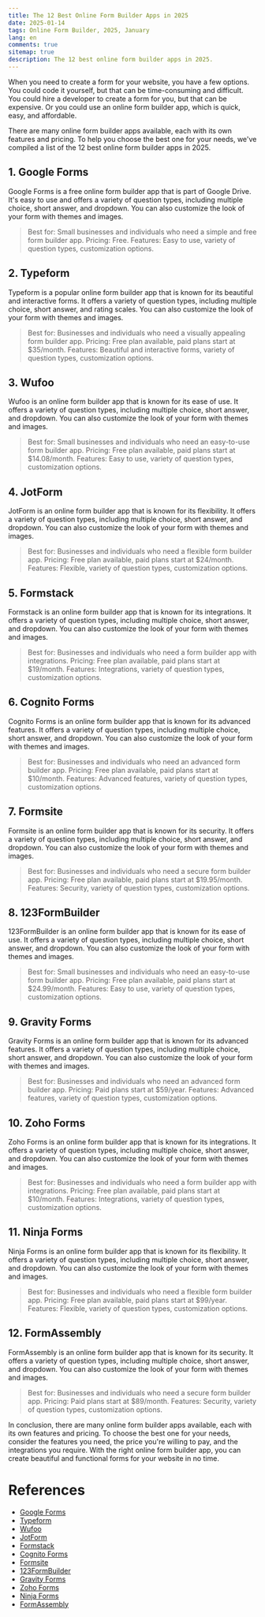 ```yaml
---
title: The 12 Best Online Form Builder Apps in 2025
date: 2025-01-14
tags: Online Form Builder, 2025, January
lang: en
comments: true
sitemap: true
description: The 12 best online form builder apps in 2025.
---
```


When you need to create a form for your website, you have a few options. You could code it yourself, but that can be time-consuming and difficult. You could hire a developer to create a form for you, but that can be expensive. Or you could use an online form builder app, which is quick, easy, and affordable.

There are many online form builder apps available, each with its own features and pricing. To help you choose the best one for your needs, we've compiled a list of the 12 best online form builder apps in 2025.

## 1. Google Forms

Google Forms is a free online form builder app that is part of Google Drive. It's easy to use and offers a variety of question types, including multiple choice, short answer, and dropdown. You can also customize the look of your form with themes and images.

> Best for: Small businesses and individuals who need a simple and free form builder app.
> Pricing: Free.
> Features: Easy to use, variety of question types, customization options.


## 2. Typeform

Typeform is a popular online form builder app that is known for its beautiful and interactive forms. It offers a variety of question types, including multiple choice, short answer, and rating scales. You can also customize the look of your form with themes and images.

> Best for: Businesses and individuals who need a visually appealing form builder app.
> Pricing: Free plan available, paid plans start at $35/month.
> Features: Beautiful and interactive forms, variety of question types, customization options.

## 3. Wufoo

Wufoo is an online form builder app that is known for its ease of use. It offers a variety of question types, including multiple choice, short answer, and dropdown. You can also customize the look of your form with themes and images.

> Best for: Small businesses and individuals who need an easy-to-use form builder app.
> Pricing: Free plan available, paid plans start at $14.08/month.
> Features: Easy to use, variety of question types, customization options.

## 4. JotForm

JotForm is an online form builder app that is known for its flexibility. It offers a variety of question types, including multiple choice, short answer, and dropdown. You can also customize the look of your form with themes and images.

> Best for: Businesses and individuals who need a flexible form builder app.
> Pricing: Free plan available, paid plans start at $24/month.
> Features: Flexible, variety of question types, customization options.


## 5. Formstack

Formstack is an online form builder app that is known for its integrations. It offers a variety of question types, including multiple choice, short answer, and dropdown. You can also customize the look of your form with themes and images.

> Best for: Businesses and individuals who need a form builder app with integrations.
> Pricing: Free plan available, paid plans start at $19/month.
> Features: Integrations, variety of question types, customization options.

## 6. Cognito Forms

Cognito Forms is an online form builder app that is known for its advanced features. It offers a variety of question types, including multiple choice, short answer, and dropdown. You can also customize the look of your form with themes and images.

> Best for: Businesses and individuals who need an advanced form builder app.
> Pricing: Free plan available, paid plans start at $10/month.
> Features: Advanced features, variety of question types, customization options.

## 7. Formsite

Formsite is an online form builder app that is known for its security. It offers a variety of question types, including multiple choice, short answer, and dropdown. You can also customize the look of your form with themes and images.

> Best for: Businesses and individuals who need a secure form builder app.
> Pricing: Free plan available, paid plans start at $19.95/month.
> Features: Security, variety of question types, customization options.

## 8. 123FormBuilder

123FormBuilder is an online form builder app that is known for its ease of use. It offers a variety of question types, including multiple choice, short answer, and dropdown. You can also customize the look of your form with themes and images.

> Best for: Small businesses and individuals who need an easy-to-use form builder app.
> Pricing: Free plan available, paid plans start at $24.99/month.
> Features: Easy to use, variety of question types, customization options.

## 9. Gravity Forms

Gravity Forms is an online form builder app that is known for its advanced features. It offers a variety of question types, including multiple choice, short answer, and dropdown. You can also customize the look of your form with themes and images.

> Best for: Businesses and individuals who need an advanced form builder app.
> Pricing: Paid plans start at $59/year.
> Features: Advanced features, variety of question types, customization options.

## 10. Zoho Forms

Zoho Forms is an online form builder app that is known for its integrations. It offers a variety of question types, including multiple choice, short answer, and dropdown. You can also customize the look of your form with themes and images.

> Best for: Businesses and individuals who need a form builder app with integrations.
> Pricing: Free plan available, paid plans start at $10/month.
> Features: Integrations, variety of question types, customization options.

## 11. Ninja Forms

Ninja Forms is an online form builder app that is known for its flexibility. It offers a variety of question types, including multiple choice, short answer, and dropdown. You can also customize the look of your form with themes and images.

> Best for: Businesses and individuals who need a flexible form builder app.
> Pricing: Free plan available, paid plans start at $99/year.
> Features: Flexible, variety of question types, customization options.

## 12. FormAssembly

FormAssembly is an online form builder app that is known for its security. It offers a variety of question types, including multiple choice, short answer, and dropdown. You can also customize the look of your form with themes and images.

> Best for: Businesses and individuals who need a secure form builder app.
> Pricing: Paid plans start at $89/month.
> Features: Security, variety of question types, customization options.

In conclusion, there are many online form builder apps available, each with its own features and pricing. To choose the best one for your needs, consider the features you need, the price you're willing to pay, and the integrations you require. With the right online form builder app, you can create beautiful and functional forms for your website in no time.

# References

- [Google Forms](https://www.google.com/forms)
- [Typeform](https://www.typeform.com)
- [Wufoo](https://www.wufoo.com)
- [JotForm](https://www.jotform.com)
- [Formstack](https://www.formstack.com)
- [Cognito Forms](https://www.cognitoforms.com)
- [Formsite](https://www.formsite.com)
- [123FormBuilder](https://www.123formbuilder.com)
- [Gravity Forms](https://www.gravityforms.com)
- [Zoho Forms](https://www.zoho.com/forms)
- [Ninja Forms](https://ninjaforms.com)
- [FormAssembly](https://www.formassembly.com)
